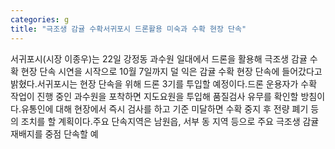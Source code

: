 ```yaml
---
categories: g
title: "극조생 감귤 수확서귀포시 드론활용 미숙과 수확 현장 단속"
---
```

서귀포시(시장 이종우)는 22일 강정동 과수원 일대에서 드론을 활용해 극조생 감귤 수확 현장 단속 시연을 시작으로 10월 7일까지 덜 익은 감귤 수확 현장 단속에 들어갔다고 밝혔다.서귀포시는 현장 단속을 위해 드론 3기를 투입할 예정이다.드론 운용자가 수확 작업이 진행 중인 과수원을 포착하면 지도요원을 투입해 품질검사 유무를 확인할 방침이다.유통인에 대해 현장에서 즉시 검사를 하고 기준 미달하면 수확 중지 후 전량 폐기 등의 조치를 할 계획이다.주요 단속지역은 남원읍, 서부 동 지역 등으로 주요 극조생 감귤 재배지를 중점 단속할 예